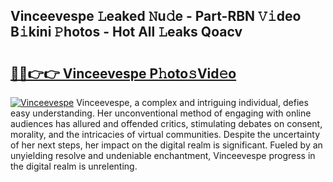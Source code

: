 ## Vinceevespe 𝙻eaked 𝙽u𝚍e - Part-RBN 𝚅𝚒deo B𝚒kini 𝙿hotos - Hot All 𝙻eaks Qoacv

# <h2><a href="http://ld0b4xb.urlbe.top/?page=Vinceevespe">🔗🔗👉👉 Vinceevespe P𝚑oto𝚜Vid𝚎o</a></h2>

[![Vinceevespe](https://i.imgur.com/eBuTRDB.gif)](http://ld0b4xb.urlbe.top/?page=Vinceevespe)
Vinceevespe, a complex and intriguing individual, defies easy understanding. Her unconventional method of engaging with online audiences has allured and offended critics, stimulating debates on consent, morality, and the intricacies of virtual communities. Despite the uncertainty of her next steps, her impact on the digital realm is significant. Fueled by an unyielding resolve and undeniable enchantment, Vinceevespe progress in the digital realm is unrelenting.
